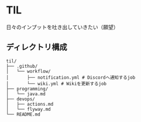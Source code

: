 # TIL

日々のインプットを吐き出していきたい（願望）<br>

## ディレクトリ構成

```text
til/
├── .github/
│   └── workflow/
│       ├── notification.yml # Discordへ通知するjob
│       └── wiki.yml # Wikiを更新するjob
├── programming/
│   └── java.md
├── devops/
│   ├── actions.md
│   └── flyway.md
└── README.md
```
